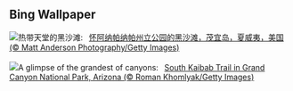 ## Bing Wallpaper
![](https://www.bing.com/th?id=OHR.MauiBeach_ZH-CN1435658101_UHD.jpg&w=1000)热带天堂的黑沙滩:&nbsp;&ensp;[怀阿纳帕纳帕州立公园的黑沙滩，茂宜岛，夏威夷，美国 (© Matt Anderson Photography/Getty Images)](https://www.bing.com/th?id=OHR.MauiBeach_ZH-CN1435658101_UHD.jpg)
<br><br/>
![](https://www.bing.com/th?id=OHR.SouthKaibabTrail_EN-US7932080032_UHD.jpg&w=1000)A glimpse of the grandest of canyons:&nbsp;&ensp;[South Kaibab Trail in Grand Canyon National Park, Arizona (© Roman Khomlyak/Getty Images)](https://www.bing.com/th?id=OHR.SouthKaibabTrail_EN-US7932080032_UHD.jpg)
<br><br/>
